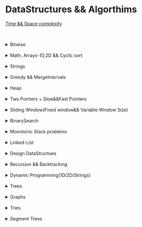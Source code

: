 DataStructures && Algorthims
============================

[Time && Space complexity](https://flexiple.com/algorithms/big-o-notation-cheat-sheet/)


<br>



<br>
<details>
<Summary>Bitwise</Summary>

<Summary>Bitwise properties</Summary>

S.No. | Question Name | Java Solution |
------|---------------|---------------|
1 | [Check if ith bit set or not](https://practice.geeksforgeeks.org/problems/check-whether-k-th-bit-is-set-or-not-1587115620/1) |[JAVA](./src/main/java/Bitwise/BitSetOrNot.java)|
1 | [Number of 1 bits](https://leetcode.com/problems/number-of-1-bits/) |[JAVA](./src/main/java/Bitwise/NumberOfSetBits.java)|
1 | [Counting Bits](https://leetcode.com/problems/counting-bits/) |[JAVA](./src/main/java/Bitwise/CountingBits.java)|
4 | [Reverse Bits](https://leetcode.com/problems/reverse-bits/) |[JAVA](./src/main/java/Bitwise/ReverseBits.java)|
5 | [say N is odd/even](https://practice.geeksforgeeks.org/problems/odd-or-even3618/1) |[JAVA](./src/main/java/Bitwise/EvenOrOdd.java)|
6 | [Swap all odd and even bits](https://practice.geeksforgeeks.org/problems/swap-all-odd-and-even-bits-1587115621/1) |[JAVA](./src/main/java/Bitwise/PowerSet.java)|
7 | [Longest Consecutive 1’s)](https://practice.geeksforgeeks.org/problems/longest-consecutive-1s-1587115620/1) |[JAVA](./src/main/java/Bitwise/PowerSet.java)|
8 | [Sparse Number](https://practice.geeksforgeeks.org/problems/number-is-sparse-or-not-1587115620/1) |[JAVA](./src/main/java/Bitwise/PowerSet.java)|
9 | [Extract/Set/Clear/Remove](https://www.geeksforgeeks.org/set-clear-and-toggle-a-given-bit-of-a-number-in-c/) |[JAVA](./src/main/java/Bitwise/)|
10 | [Check if a no is a power of 2](https://practice.geeksforgeeks.org/problems/power-of-2-1587115620/1) |[JAVA](./src/main/java/Bitwise/PowerOf2OrNot.java)|
11 | [Copy set bits in a range ](https://www.geeksforgeeks.org/copy-set-bits-in-a-range/) |[JAVA](https://www.geeksforgeeks.org/copy-set-bits-in-a-range)|
12 | [Complement of base 10 number ](https://leetcode.com/problems/complement-of-base-10-integer) |[JAVA](./src/main/java/Bitwise/DecimalToBinaryConversion.java)|
13 | [bit difference ](https://leetcode.com/problems/convert-a-number-to-hexadecimal/) |[JAVA](./src/main/java/Bitwise/DecimalToBinaryConversion.java)|

<Summary>Shifting</Summary>

S.No. | Question Name | Java Solution |
------|---------------|---------------|
1 | [Print Xor of 1 to N and Range](https://practice.geeksforgeeks.org/problems/xor-of-a-given-range/1) |[JAVA](./src/main/java/Bitwise/XOR_Range.java)|
2 | [Bitwise AND of Numbers Range](https://leetcode.com/problems/bitwise-and-of-numbers-range/) |[JAVA](./src/main/java/Bitwise/BitwiseANDRange.java)|
3 | [Divide two integers without using multiplication, division, and mod operator ](https://leetcode.com/problems/divide-two-integers/) |[JAVA](./src/main/java/Bitwise/DecimalToBinaryConversion.java)|
4 | [square of no without using *, / and pow() ](https://www.geeksforgeeks.org/calculate-square-of-a-number-without-using-and-pow/) |[JAVA](./src/main/java/Bitwise/DecimalToBinaryConversion.java)|

<Summary>XOR problems</Summary>

S.No. | Question Name | Java Solution |
------|---------------|---------------|
1 | [Maximum subset XOR](https://practice.geeksforgeeks.org/problems/maximum-subset-xor/1) |[JAVA](./src/main/java/Bitwise/PowerSet.java)|
2 | [Single Number](https://leetcode.com/problems/single-number/) |[JAVA](./src/main/java/Bitwise/SingleNumber_I.java)|
2 | [Single Number II](https://leetcode.com/problems/single-number-ii/) |[JAVA](./src/main/java/Bitwise/SingleNumber_I.java)|
2 | [Single Number III](https://leetcode.com/problems/single-number-iii) |[JAVA](./src/main/java/Bitwise/TwoUniqueNumbers.java)|
3 | [Swap 2 nos without using third variable](https://practice.geeksforgeeks.org/problems/swap-two-numbers3844/1) |[JAVA](./src/main/java/Bitwise/Swap2Numbers.java)|
4 | [Missing Numbers](https://leetcode.com/problems/missing-number/) |[JAVA](./src/main/java/Bitwise/MissingNumberXor.java)|
5 | [Subsets(power set)](https://practice.geeksforgeeks.org/problems/power-set4302/1) |[JAVA](./src/main/java/Bitwise/PowerSet.java)|

<Summary>Conversions</Summary>

S.No. | Question Name | Java Solution |
------|---------------|---------------|
1 | [Decimal to Binary ](https://practice.geeksforgeeks.org/problems/decimal-to-binary-1587115620/1) |[JAVA](./src/main/java/Bitwise/DecimalToBinaryConversion.java)|
2 | [Binary to Decimal](https://practice.geeksforgeeks.org/problems/binary-number-to-decimal-number3525/1) |[JAVA](./src/main/java/Bitwise/BinaryToDecimalConversion.java)|
3 | [Convert a number to hexadecimal ](https://leetcode.com/problems/convert-a-number-to-hexadecimal/) |[JAVA](./src/main/java/Bitwise/DecimalToBinaryConversion.java)|
4 | [Add Binary](https://leetcode.com/problems/add-binary/) |[JAVA](./src/main/java/Bitwise/AddBinary.java)|
5 | [Sum of Two Integers](https://leetcode.com/problems/sum-of-two-integers/) |[JAVA](./src/main/java/Bitwise/SumOfTwoIntegers.java)|


</details>





<br>
<details>
<Summary>Math, Arrays-1D,2D && Cyclic sort</Summary>

<br/>
<Summary>Math</Summary>

S.No. | Question Name | Java Solution |
------|---------------|---------------|
1 | [Plus One](https://leetcode.com/problems/plus-one/) |[JAVA](./src/main/java/Arrays/PlusOne.java)|
2 | [Factorial Trailing Zeros](https://leetcode.com/problems/factorial-trailing-zeroes/) |[JAVA](./src/main/java/Arrays/FactorialTrailingZeros.java)|
3 | [Max points on a line](https://leetcode.com/problems/max-points-on-a-line/) |[JAVA](./src/main/java/Arrays/MaxPointsInALine.java)|
4 | [Fraction to recurring decimal](https://leetcode.com/problems/fraction-to-recurring-decimal/) |[JAVA](./src/main/java/Arrays/FractionToRecurringDecimal.java)|
5 | [Logger Rate Limiter](https://prepfortech.in/interview-topics/hash-table/logger-rate-limiter-leet-code/) |[JAVA](./src/main/java/Arrays/)|
6 | [Ugly Number - prime factors](https://leetcode.com/problems/ugly-number/) |[JAVA](./src/main/java/Arrays/Primes.java)|
6 | [Count primes](https://leetcode.com/problems/count-primes/) |[JAVA](./src/main/java/Arrays/Primes.java)|
7 | [GCD/LCM](https://leetcode.com/problems/logger-rate-limiter/) |[JAVA](./src/main/java/Arrays/Primes.java)|
8 | [Pascals Triangle](https://leetcode.com/problems/pascals-triangle/) |[JAVA](./src/main/java/Arrays/PascalsTriangle.java)|
9 | [Integer to Roman](https://leetcode.com/problems/integer-to-roman/) |[JAVA](./src/main/java/Arrays/IntegerToRomanViceVersa.java)|
9 | [Roman To Integer](https://leetcode.com/problems/roman-to-integer/) |[JAVA](./src/main/java/Arrays/IntegerToRomanViceVersa.java)|
10 | [Excel sheet column title](https://leetcode.com/problems/roman-to-integer/) |[JAVA](./src/main/java/Arrays/ExcelSheet.java)|
10 | [Excel Sheet column number](https://leetcode.com/problems/roman-to-integer/) |[JAVA](./src/main/java/Arrays/ExcelSheet.java)|


<br/>
<Summary>Cyclic Sort - all are same logic</Summary>

S.No. | Question Name | Java Solution |
------|---------------|---------------|
1 |[Missing Number](https://leetcode.com/problems/missing-number/) |[JAVA](./src/main/java/CyclicSort/MissingNumber.java)|
1 |[Find all numbers disappeard in the array](https://leetcode.com/problems/find-all-numbers-disappeared-in-an-array/) |[JAVA](./src/main/java/CyclicSort/FindAllMissingNumbersInArray.java)|
1 |[FInd the duplicate number](https://leetcode.com/problems/find-the-duplicate-number/)|[JAVA](./src/main/java/CyclicSort/FindTheDuplicateNumber.java)|
1 |[Find all duplicates in an array](https://leetcode.com/problems/find-all-duplicates-in-an-array/) |[JAVA](./src/main/java/CyclicSort/FillAllDuplicatesInArray.java)|
1 |[Set mismatch](https://leetcode.com/problems/set-mismatch/) |[JAVA](./src/main/java/CyclicSort/SetMismatch.java)|
1 |[First missing positive number](https://leetcode.com/problems/first-missing-positive/)|[JAVA](./src/main/java/CyclicSort/FirstMissingPositive.java)|



<br/>
<Summary>1D-Array</Summary>

S.No. | Question Name | Java Solution |
------|---------------|---------------|
1 | [Palindrome Number](https://leetcode.com/problems/palindrome-number/) |[JAVA](./src/main/java/Arrays/PalindromeNumber.java)|
1 | [Longest Palindrome](https://leetcode.com/problems/longest-palindrome/) |[JAVA](./src/main/java/Arrays/LongestPalindromeLength.java)|
1 | [Longest Consecutive sequence](https://leetcode.com/problems/longest-consecutive-sequence/) |[JAVA](./src/main/java/Arrays/LongestConsecutiveSequence.java)|
2 | [Majority Element I & II](https://leetcode.com/problems/majority-element/) |[JAVA](./src/main/java/Arrays/MajorityElement.java)|
3 | [max-consecutive-ones](https://leetcode.com/problems/max-consecutive-ones/) |[JAVA](./src/main/java/TwoPointers/MaxConsecutiveOnes.java)|
4 | [Product of Array-exceptSelf(PrefixSum)](https://leetcode.com/problems/product-of-array-except-self/) |[JAVA](./src/main/java/Arrays/ProductOfArrayExceptSelf.java)|
5 | [RotateArray](https://leetcode.com/problems/rotate-array/) |[JAVA](./src/main/java/Arrays/RotateArray.java)|
5 | [check if array is rotated or not](https://leetcode.com/problems/check-if-array-is-sorted-and-rotated/) |[JAVA](./src/main/java/Arrays/RotateArray.java)|
6 | [Convert array into zigzag fashion](https://practice.geeksforgeeks.org/problems/convert-array-into-zig-zag-fashion1638/1) |[JAVA](./src/main/java/Arrays/Zigzag.java)|
6 | [Wiggle sort I & II](https://leetcode.com/problems/wiggle-sort-ii/) |[JAVA](./src/main/java/Arrays/Zigzag.java)|
6 | [Rearrange Array Alternatly](https://practice.geeksforgeeks.org/problems/-rearrange-array-alternately-1587115620/1) |[JAVA](./src/main/java/Arrays/Zigzag.java)|
6 | [Element with left side smaller and right side greater](https://practice.geeksforgeeks.org/problems/unsorted-array4925/1) |[JAVA](./src/main/java/Arrays/Zigzag.java)|

<br/>
<Summary>Matrix - 2D Problems</Summary>

S.No. | Question Name | Java Solution |
------|---------------|---------------|
1 | [Rotate Image](https://leetcode.com/problems/rotate-image/) |[JAVA](./src/main/java/Arrays/RotateImage.java)|
2 | [Set Matrix to Zero](https://leetcode.com/problems/set-matrix-zeroes/) |[JAVA](./src/main/java/Arrays/SetMatrixToZeros.java)|
3 | [Spiral Matrix I & II](https://leetcode.com/problems/spiral-matrix/) |[JAVA](./src/main/java/Arrays/SpiralMatrix.java)|
4 | [Game of Life](https://leetcode.com/problems/game-of-life/) |[JAVA](./src/main/java/Arrays/GameOfLife.java)|


</details>




<br>
<details>
<Summary>Strings</Summary>

<Summary>Common string problems</Summary>

S.No. | Question Name | Java Solution |
------|---------------|---------------|
1 | [Valid Anagram](https://leetcode.com/problems/valid-anagram/) |[JAVA](./src/main/java/Strings/ValidAnagram.java)|
2 | [Group Anagrams](https://leetcode.com/problems/group-anagrams/) |[JAVA](./src/main/java/Strings/)|
3 | [Valid Palindrome](https://leetcode.com/problems/valid-palindrome/) |[JAVA](./src/main/java/Strings/ValidPalindrome.java)|
4 | [Valid Palindrome II](https://leetcode.com/problems/valid-palindrome-ii/) |[JAVA](./src/main/java/Strings/ValidPalindromeII.java)|
5 | [Isomorphic Strings](https://leetcode.com/problems/isomorphic-strings/) |[JAVA](./src/main/java/Strings/Isomorphic.java)|
6 | [Ransom Note](https://leetcode.com/problems/ransom-note/) |[JAVA](./src/main/java/Strings/RansomNote.java)|
7 | [Count and Say](https://leetcode.com/problems/count-and-say/) |[JAVA](./src/main/java/Strings/CountAndSay.java)|
8 | [Encode & Decode Strings](https://leetcode.com/problems/encode-and-decode-strings/) |[JAVA](./src/main/java/Strings/EncodeAndDecodeStrings.java)|
9 | [String Compression](https://leetcode.com/problems/string-compression) |[JAVA](./src/main/java/Strings/TextJustification.java)|
10 | [Zig Zag conversion](https://leetcode.com/problems/zigzag-conversion/) |[JAVA](./src/main/java/Strings/ZigZagConversion.java)|
11| [Length of Last Word](https://leetcode.com/problems/length-of-last-word/) |[JAVA](./src/main/java/Strings/LengthOfLastWord.java)|
12 | [Reverse words in a string](https://leetcode.com/problems/reverse-words-in-a-string/) |[JAVA](./src/main/java/Strings/ReverseWordsInAString.java)|

<Summary>KMP Algorithm - Pattern matching && Text formatting</Summary>

S.No. | Question Name | Java Solution |
------|---------------|---------------|
1 | [Find the index of the first occurence in a string(atoI - kmp)](https://leetcode.com/problems/find-the-index-of-the-first-occurrence-in-a-string/) |[JAVA](./src/main/java/Strings/AtoIKMP.java)|
2 | [Longest common prefix](https://leetcode.com/problems/longest-common-prefix/) |[JAVA](./src/main/java/Strings/LongestCommonPrefix.java)|
3 | [Text Justification](https://leetcode.com/problems/text-justification/) |[JAVA](./src/main/java/Strings/TextJustification.java)|

<Summary>Other problems</Summary>

S.No. | Question Name | Java Solution |
------|---------------|---------------|
1 | [minimum-insertion-steps-to-make-a-string-palindrome](https://leetcode.com/problems/minimum-insertion-steps-to-make-a-string-palindrome) |[JAVA](./src/main/java/Strings/MinInsertions.java)|
2 | [longest-palindromic-substring](https://leetcode.com/problems/longest-palindromic-substring) |[JAVA](./src/main/java/Strings/LongestPalindromicSubstring.java)|
3 | [Compare version numbers](https://leetcode.com/problems/compare-version-numbers/) |[JAVA](./src/main/java/Strings/CompareVersionNumbers.java)|
4 | [Validate IP Address](https://leetcode.com/problems/validate-ip-address) |[JAVA](./src/main/java/Strings/ValidateIPAddress.java)|
5 | [Kids with greatest number of candies](https://leetcode.com/problems/kids-with-the-greatest-number-of-candies) |[JAVA](./src/main/java/Strings/TextJustification.java)|
6 | [Can place flowers](https://leetcode.com/problems/can-place-flowers) |[JAVA](./src/main/java/Strings/TextJustification.java)|
7 | [GCD of strings](https://leetcode.com/problems/greatest-common-divisor-of-strings) |[JAVA](./src/main/java/Strings/TextJustification.java)|

</details>



<br>
<details>
<Summary>Greedy && MergeIntervals </Summary>

S.No. | Question Name | Java Solution |
------|---------------|---------------|
1 |[Largest-Number](https://leetcode.com/problems/largest-number/) |[JAVA](./src/main/java/Greedy/LargestFromArray.java)|
2 |[Gas Station](https://leetcode.com/problems/gas-station/) |[JAVA](./src/main/java/Greedy/GasStationOrCircularTour.java)|
3 |[Candy](https://leetcode.com/problems/candy/) |[JAVA](./src/main/java/Greedy/CarPoolingAndCandy.java)|
4 |[Car Pooling](https://leetcode.com/problems/car-pooling/) |[JAVA](./src/main/java/Greedy/CarPoolingAndCandy.java)|
5 |[Boats to save people](https://leetcode.com/problems/boats-to-save-people/) |[JAVA](./src/main/java/Greedy/MinimumNoOfBoatsToSavePeople.java)|
6 |[Minimum platforms](https://practice.geeksforgeeks.org/problems/minimum-platforms-1587115620/1) |[JAVA](./src/main/java/Greedy/MinimumNoOfPlatformsRequired.java)|
7 |[Minimum no of refueling shops](https://leetcode.com/problems/minimum-number-of-refueling-stops/) |[JAVA](./src/main/java/Greedy/MinimumNoOfRefuelingStops.java)|
8 |[Jump Game](https://leetcode.com/problems/jump-game/) |[JAVA](./src/main/java/Greedy/JumpGame.java)|
9 |[Two-City-scheduling](https://leetcode.com/problems/two-city-scheduling/) |[JAVA](./src/main/java/Greedy/TwoCitySchedulingInterview.java)|
10 |[Find the celebrity](https://www.youtube.com/watch?v=LZJBZEnoYLQ) |[JAVA](./src/main/java/Greedy/FindTheCelebrity.java)|
11 |[distribute-candies](https://leetcode.com/problems/distribute-candies/) |[JAVA](./src/main/java/Greedy/DistributeCandies.java)|
12 |[increasing-triplet-subsequence](https://leetcode.com/problems/increasing-triplet-subsequence/) |[JAVA](./src/main/java/Greedy/IncreasingTripletSubsequence.java)|


<Summary>MergeIntervals</Summary>

S.No. | Question Name | Java Solution |
------|---------------|---------------|
1 |[mergeInterval](https://leetcode.com/problems/merge-intervals/) |[JAVA](./src/main/java/mergeIntervals/mergeIntervals.java)|
2 |[InsertInterval](https://leetcode.com/problems/insert-interval/) |[JAVA](./src/main/java/mergeIntervals/InsertIntervals.java)|
3 |[Non-overlapping intervals](https://leetcode.com/problems/non-overlapping-intervals/) |[JAVA](./src/main/java/mergeIntervals/Non_overlappingInterval.java)|
4 |[Interval List Intersections](https://leetcode.com/problems/interval-list-intersections/) |[JAVA](./src/main/java/mergeIntervals/IntervalListIntersections.java)|
5 |[Minimum no of arrows to burst ballons](https://leetcode.com/problems/minimum-number-of-arrows-to-burst-balloons/) |[JAVA](./src/main/java/mergeIntervals/MinimumArrowsToBurstBallons.java)|
5 |[Meeting rooms I&II](https://www.lintcode.com/problem/920/) |[JAVA](./src/main/java/mergeIntervals/MeetingRooms.java)|
6 |[Employee free time](https://leetcode.com/problems/employee-free-time/) |[JAVA](./src/main/java/mergeIntervals/EmployeeFreeTime.java)|
7 |[Summary Ranges](https://leetcode.com/problems/summary-ranges/) |[JAVA](./src/main/java/mergeIntervals/SummaryRanges.java)|
</details>




<br>
<details>
<Summary>Heap</Summary>


<Summary>Kth Smallest/Largest</Summary>

S.No. | Question Name | Java Solution |
------|---------------|---------------|
1 | [Kth Largest element in an array](https://leetcode.com/problems/kth-largest-element-in-an-array/) |[JAVA](./src/main/java/Heaps/)|
1 | [Kth Largest Element in a Stream](https://leetcode.com/problems/kth-largest-element-in-a-stream/) |[JAVA](./src/main/java/Heaps/)|
1 | [K Closest Points to Origin](https://leetcode.com/problems/k-closest-points-to-origin/) |[JAVA](./src/main/java/Heaps/)|



<Summary>Top K pattern</Summary>

S.No. | Question Name | Java Solution |
------|---------------|---------------|
2 | [Top k Frequent elements](https://leetcode.com/problems/top-k-frequent-elements/) |[JAVA](./src/main/java/Heaps/)|
2 | [Top k Frequent words](https://leetcode.com/problems/top-k-frequent-words/) |[JAVA](./src/main/java/Heaps/)|
2 | [Sort Characters By Frequency](https://leetcode.com/problems/sort-characters-by-frequency/) |[JAVA](./src/main/java/Heaps/)|


<Summary>Two Heaps && Merge Patterns</Summary>

S.No. | Question Name | Java Solution |
------|---------------|---------------|
3 | [Find median from data stream](https://leetcode.com/problems/find-median-from-data-stream/) |[JAVA](./src/main/java/Heaps/)|
3 | [Sliding Window Median](https://leetcode.com/problems/sliding-window-median/) |[JAVA](./src/main/java/Heaps/)|
4 | [Merge k sorted lists](https://leetcode.com/problems/merge-k-sorted-lists) |[JAVA](./src/main/java/Heaps/MergeKSortedLists.java)|
4 | [Find K pairs with smallest sums](https://leetcode.com/problems/find-k-pairs-with-smallest-sums/) |[JAVA](./src/main/java/Heaps/)|
4 | [Find the Kth Smallest Sum of a Matrix with sorted rows](https://leetcode.com/problems/find-the-kth-smallest-sum-of-a-matrix-with-sorted-rows/) |[JAVA](./src/main/java/Heaps/)|
5 | [Reoragnize String](https://leetcode.com/problems/reorganize-string/) |[JAVA](./src/main/java/Heaps/)|
5 | [Rearrange String k Distance Apart](https://leetcode.com/problems/reorganize-string/) |[JAVA](./src/main/java/Heaps/)|
6 | [Task Scheduler](https://leetcode.com/problems/task-scheduler/) |[JAVA](./src/main/java/Heaps/)|
7 | [IPO](https://leetcode.com/problems/ipo/) |[JAVA](./src/main/java/Heaps/)|
8 | [Minimum Cost to Hire K workers](https://leetcode.com/problems/minimum-cost-to-hire-k-workers/) |[JAVA](./src/main/java/Heaps/)|



</details>


<br>

<details>
<Summary>Two Pointers + Slow&&Fast Pointers</Summary>

S.No. | Question Name | Java Solution |
------|---------------|---------------|
1 | [Two Sum](https://leetcode.com/problems/two-sum/) |[JAVA](./src/main/java/TwoPointers/TwoSum_I.java)|
2 | [Two Sum II - Input Array sorted](https://leetcode.com/problems/two-sum-ii-input-array-is-sorted/) |[JAVA](./src/main/java/TwoPointers/TwoSum_II.java)|
3 | [3 Sum](https://leetcode.com/problems/3sum/) |[JAVA](./src/main/java/TwoPointers/ThreeSum.java)|
4 | [3 Sum closest](https://leetcode.com/problems/3sum-closest/) |[JAVA](./src/main/java/TwoPointers/ThreeSumClosest.java)|
5 | [4 Sum](https://leetcode.com/problems/4sum/) |[JAVA](./src/main/java/TwoPointers/FourSum.java)|
6 | [4 Sum II](https://leetcode.com/problems/4sum-ii/) |[JAVA](./src/main/java/TwoPointers/FourSum_II.java)|
7 | [k-diff-pairs-in-an-array](https://leetcode.com/problems/k-diff-pairs-in-an-array/) |[JAVA](./src/main/java/TwoPointers/FindKDiffPairs.java)|
8 | [Valid Triangle](https://leetcode.com/problems/valid-triangle-number/) |[JAVA](./src/main/java/TwoPointers/ValidTriangle.java)|
9 | [partition-labels](https://leetcode.com/problems/partition-labels/) |[JAVA](./src/main/java/TwoPointers/PartitionLabels.java)|
10 | [move-zeroes](https://leetcode.com/problems/move-zeroes/) |[JAVA](./src/main/java/TwoPointers/MoveZeros.java)|
11 | [sort-colors](https://leetcode.com/problems/sort-colors/) |[JAVA](./src/main/java/TwoPointers/SortColors.java)|
13 | [Remove Element](https://leetcode.com/problems/remove-element/) |[JAVA](./src/main/java/TwoPointers/RemoveElement.java)|
13 | [remove-duplicates-from-sorted-array/](https://leetcode.com/problems/remove-duplicates-from-sorted-array/) |[JAVA](./src/main/java/TwoPointers/RemoveDuplicatesFromSortedArrayIAndII.java)|
13 | [remove-duplicates-from-sorted-array II/](https://leetcode.com/problems/remove-duplicates-from-sorted-array-ii/) |[JAVA](./src/main/java/TwoPointers/RemoveDuplicatesFromSortedArrayIAndII.java)|
14 | [merge-sorted-array](https://leetcode.com/problems/merge-sorted-array/) |[JAVA](./src/main/java/TwoPointers/MergeSortedArray.java)|
15 | [trapping-rain-water](https://leetcode.com/problems/trapping-rain-water/)|[JAVA](./src/main/java/TwoPointers/TrappingRainWater.java)|
15 | [Trapping-rain-water-II](https://leetcode.com/problems/trapping-rain-water-ii/) |[JAVA](./src/main/java/TwoPointers/)|
16 | [container-with-most-water](https://leetcode.com/problems/container-with-most-water/) |[JAVA](./src/main/java/TwoPointers/ContainerWithMostWater.java)|
16 | [Next permutation](https://leetcode.com/problems/next-permutation/) |[JAVA](./src/main/java/TwoPointers/ContainerWithMostWater.java)|


<Summary>Slow and Fast Pointers</Summary>

S.No. | Question Name | Java Solution |
------|---------------|---------------|
1 | [Middle of the LinkedList](https://leetcode.com/problems/middle-of-the-linked-list/) |[JAVA](./src/main/java/FastAndSlowPointers/MiddleOfTheLinkedList.java)|
2 | [Linked List cycle](https://leetcode.com/problems/linked-list-cycle/) |[JAVA](./src/main/java/FastAndSlowPointers/LinkedListCycle.java)|
2 | [Linked List cycle II](https://leetcode.com/problems/linked-list-cycle-ii/) |[JAVA](./src/main/java/FastAndSlowPointers/LinkedListCycle_II.java)|
3 | [Circular Array Loop](https://leetcode.com/problems/circular-array-loop/) |[JAVA](./src/main/java/FastAndSlowPointers/CircularArrayLoop.java)|
4 | [Palindrome LinkedList](https://leetcode.com/problems/palindrome-linked-list/) |[JAVA](./src/main/java/FastAndSlowPointers/PalindromeLinkedList.java)|
5 | [Happy Number](https://leetcode.com/problems/happy-number/) |[JAVA](./src/main/java/FastAndSlowPointers/HappyNumber.java)|
6 | [Find the duplicate Number](https://leetcode.com/problems/find-the-duplicate-number/description/) |[JAVA](./src/main/java/FastAndSlowPointers/FindTheDuplicateNumber.java)|
7 | [Swapping nodes Linked List](https://leetcode.com/problems/swapping-nodes-in-a-linked-list/) |[JAVA](./src/main/java/LinkedList/SwapNodesInLinkedList.java)|
7 | [Remove/Delete Nth node from end of list](https://leetcode.com/problems/remove-nth-node-from-end-of-list/) |[JAVA](./src/main/java/LinkedList/RemoveNthNodeFromEndOfList.java)|
7 | [Delete Node in a Linked Lists](https://leetcode.com/problems/delete-node-in-a-linked-list/) |[JAVA](./src/main/java/LinkedList/DeleteNodeInALinkedList.java)|
7 | [Delete Middle Node of Linked List](https://leetcode.com/problems/delete-the-middle-node-of-a-linked-list/) |[JAVA](./src/main/java/LinkedList/DeleteMiddleOfLinkedList.java)|

</details>






<br>

<details>
<Summary>Sliding Window(Fixed window&& Variable Window Size)</Summary>

S.No. | Question Name | Java Solution |
------|---------------|---------------|
1 |[**Sliding Window Maximum**](https://leetcode.com/problems/sliding-window-maximum/) |[JAVA](./src/main/java/SlidingWindow_Fixed/SlidingWindowMaximum.java)|
2 |[**Minimum Window Substring**](https://leetcode.com/problems/minimum-window-substring/) |[JAVA](./src/main/java/SlidingWindow_Fixed/MinimumWindowSubstring.java)|
3 |[Longest Substring with almost K **distinct** characters](https://www.lintcode.com/problem/386/) |[JAVA]()|
3 |[**Fruits into baskets**](https://leetcode.com/problems/fruit-into-baskets/) |[JAVA](./src/main/java/SlidingWindow_Fixed/FruitsIntoBasket.java)| |
3 |[Subarrays with K **different** Integers](https://leetcode.com/problems/subarrays-with-k-different-integers/)|[JAVA]()|
4 |[Longest Substring with atleast k **repeating** characters](https://leetcode.com/problems/longest-substring-with-at-least-k-repeating-characters/)|[JAVA]()|
5 |[Longest **Repeating** Character Replacement](https://leetcode.com/problems/longest-repeating-character-replacement/)|[JAVA]()|
6 |[substrings of size 3 with distinct characters](https://leetcode.com/problems/substrings-of-size-three-with-distinct-characters/)|[JAVA](./src/main/java/SlidingWindow_Fixed/SubstringsOfSize3WithDistinctCharacters.java)|
6 |[Contains duplicates II && III](https://leetcode.com/problems/contains-duplicate-ii/)|[JAVA](./src/main/java/SlidingWindow_Fixed/ContainsDuplicate_II.java)|
6 |[Maximum-average-subarray-I](https://leetcode.com/problems/maximum-average-subarray-i/)|[JAVA](./src/main/java/SlidingWindow_Fixed/Maximum_average_subarray_I.java)|
6 |[DietPlanPerformance ](http://lixinchengdu.github.io/algorithmbook/leetcode/diet-plan-performance.html)|[JAVA](./src/main/java/SlidingWindow_Fixed/DietPlanPerformance.java)|
7 |[Find the K-Beauty of a Number](https://leetcode.com/problems/find-the-k-beauty-of-a-number/)|[JAVA](./src/main/java/SlidingWindow_Fixed/FindTheKBeautyOFANumber.java)|
7 |[Repeated DNA Sequences](https://leetcode.com/problems/repeated-dna-sequences/)|[JAVA](./src/main/java/SlidingWindow_Fixed/RepeatedDNASequences.java)|
8 |[Find all anagrams in a string](https://leetcode.com/problems/find-all-anagrams-in-a-string/)|[JAVA](./src/main/java/SlidingWindow_Fixed/FindAllAnagaramsInAString.java)|
8 |[Count Occurences of Anagram](https://www.geeksforgeeks.org/count-occurrences-of-anagrams/)|[JAVA]()|
9 |[Permutations In a String](https://leetcode.com/problems/permutation-in-string/)|[JAVA](./src/main/java/SlidingWindow_Fixed/PermutationInAString.java)|



<Summary>Sliding Window(Variable Window Size)</Summary>

S.No. | Question Name | Java Solution |
------|---------------|---------------|
1|[longest-substring-without-**repeating**-characters](https://leetcode.com/problems/longest-substring-without-repeating-characters/)|[JAVA](./src/main/java/SlidingWindow_Variable/LongestSubstringWithoutRepeatingCharacters.java)|
1 |[Subarrays-Product-LessThan-K](https://leetcode.com/problems/subarray-product-less-than-k/)|[JAVA](./src/main/java/SlidingWindow_Variable/Subarray_Product_LessThan_K.java)|
1 |[Subarrays-Sum-Equals-K](https://leetcode.com/problems/subarray-product-less-than-k/)|[JAVA](./src/main/java/SlidingWindow_Variable/Subarray_Sum_Equals_K.java)|
1 |[Maximum Size subarray sum equals K +ve/-ve](https://www.lintcode.com/problem/911)|[JAVA](./src/main/java/SlidingWindow_Variable/MaximumSizeSubArraySumEqualsToK.java)|
1 |[Minimum Size subarray sum Equals K Only +ve](https://leetcode.com/problems/minimum-size-subarray-sum)|[JAVA](./src/main/java/SlidingWindow_Variable/MinimumSize_SubarraySum_GreaterThanEquals_K.java)|
2 |[**MaximumConsecutiveOnes-III**](https://leetcode.com/problems/max-consecutive-ones-iii)|[JAVA](./src/main/java/SlidingWindow_Variable/MaxConsecutiveOnes_III.java)|
3 |[Grumpy Bookstore Owner](https://leetcode.com/problems/grumpy-bookstore-owner)|[JAVA](./src/main/java/SlidingWindow_Variable/GrumpyBookStoreOwner.java)|
4 |[**Sliding-Window-Median**](https://leetcode.com/problems/sliding-window-median/)|[JAVA](./src/main/java/SlidingWindow_Variable/Sliding_Window_Median.java)|
5 |[substring-with-concatenation-of-all-words](https://leetcode.com/problems/substring-with-concatenation-of-all-words)|[JAVA](./src/main/java/SlidingWindow_Variable/SubstringWithConcatenationOfAllWords.java)|
6 |[longest-nice-substring](https://leetcode.com/problems/longest-nice-substring/)|[JAVA](./src/main/java/SlidingWindow_Variable/LongestNiceSubstring.java)|
7 |[**maximum-points-you-can-obtain-from-cards**](https://leetcode.com/problems/maximum-points-you-can-obtain-from-cards)|[JAVA](./src/main/java/SlidingWindow_Variable/GrumpyBookStoreOwner.java)|
8 |[**Minimum Window Subsequence**](https://www.lintcode.com/problem/857/)|[JAVA](./src/main/java/SlidingWindow_Variable/GrumpyBookStoreOwner.java)|
9 |[frequency-of-the-most-frequent-element](https://leetcode.com/problems/frequency-of-the-most-frequent-element/)|[JAVA](./src/main/java/SlidingWindow_Variable/GrumpyBookStoreOwner.java)|
10 |[count-unique-characters-of-all-substrings-of-a-given-string](https://leetcode.com/problems/count-unique-characters-of-all-substrings-of-a-given-string/)|[JAVA](./src/main/java/SlidingWindow_Variable/GrumpyBookStoreOwner.java)|
12 |[Longest Subsequence Repeated k Times](https://leetcode.com/problems/longest-subsequence-repeated-k-times/)|[JAVA](./src/main/java/SlidingWindow_Variable/GrumpyBookStoreOwner.java)|
13 |[longest-continuous-subarray-with-absolute-diff-less-than-or-equal-to-limit](https://leetcode.com/problems/longest-continuous-subarray-with-absolute-diff-less-than-or-equal-to-limit)|[JAVA](./src/main/java/SlidingWindow_Variable/LongestContinuousSubarrayWithAbsoluteDiffLessThan.java)|
</details>

</details>
<br>


<details>
<Summary>BinarySearch</Summary>

S.No. | Question Name | Java Solution |
------|---------------|---------------|
1 |[Binary Search](https://leetcode.com/problems/binary-search/) |[JAVA](./src/main/java/BinarySearch/BinarySearch.java)|
1 |[Lower and Upper Bound](https://www.codingninjas.com/studio/problems/lower-bound_8165382) |[JAVA](./src/main/java/BinarySearch/LowerAndUpperBound.java)|
1 |[Search for insert position](https://leetcode.com/problems/search-insert-position/) |[JAVA](./src/main/java/BinarySearch/)|
1 |[Floor and Ceil in a sorted Array](https://takeuforward.org/arrays/floor-and-ceil-in-sorted-array/) |[JAVA](./src/main/java/BinarySearch/FloorAndCeil.java)|
2 |[Find the first and Last occurences of a given number in sorted ](https://leetcode.com/problems/find-first-and-last-position-of-element-in-sorted-array/) |[JAVA](./src/main/java/BinarySearch/FindTheFirstAndLastCountOccurences.java)|
2 |[Count occurences of a given number in a sorted array](https://leetcode.com/problems/binary-search/) |[JAVA](./src/main/java/BinarySearch/FindTheFirstAndLastCountOccurences.java)|
3 |[Search in a rotated sorted array I](https://leetcode.com/problems/search-in-rotated-sorted-array) |[JAVA](./src/main/java/BinarySearch/SearchInASortedRotatedMatrix.java)|
3 |[Search in a rotated sorted array II - duplicates](https://leetcode.com/problems/search-in-rotated-sorted-array-ii) |[JAVA](./src/main/java/BinarySearch/SearchInASortedRotatedMatrix.java)|
4 |[minimum in a rotated sorted array](https://leetcode.com/problems/find-minimum-in-rotated-sorted-array/) |[JAVA](./src/main/java/BinarySearch/FindMinimum.java)|
5 |[Single element in a sorted array](https://leetcode.com/problems/single-element-in-a-sorted-array/) |[JAVA](./src/main/java/BinarySearch/SingleElementInSortedArray.java)|
6 |[Median of two sorted arrays](https://leetcode.com/problems/median-of-two-sorted-arrays) |[JAVA](./src/main/java/BinarySearch/MedianOfTwoSortedArrays.java)|
7 |[Peak Index in a mountain array](https://leetcode.com/problems/peak-index-in-a-mountain-array/) |[JAVA](./src/main/java/BinarySearch/PeakIndexInMountainArray.java)|
8 |[Find the peak element](https://leetcode.com/problems/find-peak-element) |[JAVA](./src/main/java/BinarySearch/FindAPeakElementIN_1DMatrix.java)|
9 |[Find the peak element 2D Matrix](https://leetcode.com/problems/find-a-peak-element-ii/) |[JAVA](./src/main/java/BinarySearch/FindThePeakElementInA2DMatrix.java)|
10 |[Search in a 2D matrix I](https://leetcode.com/problems/search-a-2d-matrix/) |[JAVA](./src/main/java/BinarySearch/SearchInA2DMatrix_I.java)|
10 |[Search in a 2D Matrix II](https://leetcode.com/problems/search-a-2d-matrix/) |[JAVA](./src/main/java/BinarySearch/SearchInA2DMatrix_II.java)|
11 |[Matrix median](https://practice.geeksforgeeks.org/problems/median-in-a-row-wise-sorted-matrix1527/1) |[JAVA](./src/main/java/BinarySearch/MatrixMedian.java)|
12 |[Kth smallest element in a sorted matrix](https://leetcode.com/problems/kth-smallest-element-in-a-sorted-matrix/) |[JAVA](./src/main/java/BinarySearch/MatrixMedian.java)|
13 |[Kth missing positive number](https://takeuforward.org/arrays/kth-missing-positive-number/) |[JAVA](./src/main/java/BinarySearch/)|
14 |[Find the smallest divisor given a threshold](find-the-smallest-divisor-given-a-threshold) |[JAVA](./src/main/java/BinarySearch/SmallestDivisor.java)|
15 |[Kth element of 2 sorted arrays](https://www.codingninjas.com/studio/problems/k-th-element-of-2-sorted-array_1164159?utm_source=striver&utm_medium=website&utm_campaign=a_zcoursetuf) |[JAVA](./src/main/java/BinarySearch/KthElementOf2Sorted.java)|
16 |[Find the sqrt of a integer](https://leetcode.com/problems/sqrtx/) |[JAVA](./src/main/java/BinarySearch/SqrtOfNumber.java)|
17 |[Find the Nith root of a integer](https://www.codingninjas.com/studio/problems/nth-root-of-m_1062679?utm_source=striver&utm_medium=website&utm_campaign=a_zcoursetuf) |[JAVA](./src/main/java/BinarySearch/NthRootOfInteger.java)|
18 |[Koko eating bananas](https://leetcode.com/problems/koko-eating-bananas/) |[JAVA](./src/main/java/BinarySearch/KokoEatingBananas.java.java)|
19 |[Minimum days to make m bouquets](https://leetcode.com/problems/minimum-number-of-days-to-make-m-bouquets/) |[JAVA](./src/main/java/BinarySearch/MinimumBouquets.java)|
20 |[Least Capacity to ship packages in m days](https://leetcode.com/problems/capacity-to-ship-packages-within-d-days/) |[JAVA](./src/main/java/BinarySearch/CapacityToShip.java)|
21 |[Allocate cows to stalls with max possible distance](https://www.codingninjas.com/studio/problems/aggressive-cows_1082559) |[JAVA](./src/main/java/BinarySearch/AggresiveCows.java)|
21 |[Minimum no of pages allocation](https://www.codingninjas.com/studio/problems/allocate-books_1090540?utm_source=youtube&utm_medium=affiliate&utm_campaign=codestudio_Striver_BinarySeries) |[JAVA](./src/main/java/BinarySearch/AllocateBooksToStudents.java)|
21 |[Painters partition](https://www.codingninjas.com/studio/problems/painter-s-partition-problem_1089557?utm_source=striver&utm_medium=website&utm_campaign=a_zcoursetuf) |[JAVA](./src/main/java/BinarySearch/PaintersPartition.java)|
21 |[split-array-largest-sum](https://leetcode.com/problems/split-array-largest-sum/) |[JAVA](./src/main/java/BinarySearch/SplitArrayLargestSum.java)|
21 |[Minimize the max distance to gas station](https://leetcode.com/problems/minimize-max-distance-to-gas-station/) |[JAVA](https://leetcode.ca/2018-01-12-774-Minimize-Max-Distance-to-Gas-Station/)|
21 |[H-Index I && II](https://leetcode.com/problems/h-index-ii/) |[JAVA](./src/main/java/BinarySearch/HIndex_II.java)|
21 |[Heaters](https://leetcode.com/problems/heaters/) |[JAVA](./src/main/java/BinarySearch/Heaters.java)|
</details>


<br>
<details>
<Summary>Monotonic Stack problems</Summary>

S.No. | Question Name | Java Solution |
------|---------------|---------------|
1 | [NextGreaterElement(Right)](https://www.codingninjas.com/studio/problems/next-greater-element_670312) |[JAVA](./src/main/java/Stack/NextGreaterElementToRight.java)|
1 | [NextGreaterElement(Right) - Leetcode](https://leetcode.com/problems/next-greater-element-i/) |[JAVA](./src/main/java/Stack/NextGreaterElementToRight.java)|
1 | [Daily Temperatures(next greater element - Right)](https://leetcode.com/problems/daily-temperatures/) |[JAVA](./src/main/java/Stack/NextGreaterElementToRight.java)|
1 | [Online Stock span](https://leetcode.com/problems/online-stock-span/) |[JAVA](./src/main/java/Stack/)|
1 | [PreviousGreaterElement(NGE-Left) ](https://www.callicoder.com/nearest-greater-to-left/) |[JAVA](./src/main/java/Stack/NextGreaterElementToLeft.java)|
1 | [Remove K digits]() |[JAVA](./src/main/java/Stack/)|[JAVA](./src/main/java/Stack/NextGreaterElementToLeft.java)|
1 | [132 Pattern](https://leetcode.com/problems/132-pattern/) |[JAVA](./src/main/java/Stack/)|
1 | [NextSmallerElement(Right)](https://www.codingninjas.com/studio/problems/next-smaller-element_1112581?leftPanelTab=1) |[JAVA](./src/main/java/Stack/NextSmallerElementToRight.java)|
1 | [PreviousSmallerElement(NSE-Left)](https://www.geeksforgeeks.org/find-the-nearest-smaller-numbers-on-left-side-in-an-array/) |[JAVA](./src/main/java/Stack/NextSmallerElementToLeft.java)|
1 | [Stack span ](https://practice.geeksforgeeks.org/problems/stock-span-problem-1587115621/1) |[JAVA](./src/main/java/Stack/)|
1 | [Largest Rectangle in a histogram(NSE&PSE)](https://leetcode.com/problems/largest-rectangle-in-histogram/) |[JAVA](./src/main/java/Stack/)|
1 | [Trapping Rain water](https://leetcode.com/problems/trapping-rain-water/) |[JAVA](./src/main/java/Stack/)|


<Summary>Stack</Summary>

S.No. | Question Name | Java Solution |
------|---------------|---------------|
2 | [Valid Parentheses](https://leetcode.com/problems/valid-parentheses/) |[JAVA](./src/main/java/Stack/ValidParenthesis.java)|
2 | [Redudant braces](https://www.interviewbit.com/problems/redundant-braces/) |[JAVA](./src/main/java/Stack/ValidParenthesis.java)|
3 | [Simplify Path](https://leetcode.com/problems/simplify-path/) |[JAVA](./src/main/java/Stack/SimplifyPath.java)|
4 | [Basic calculator I,II,III](https://leetcode.com/problems/basic-calculator/) |[JAVA](./src/main/java/Stack/BasicCalculator.java)|
5 | [Evaluate Reverse Polish Notation](https://leetcode.com/problems/evaluate-reverse-polish-notation/) |[JAVA](./src/main/java/Stack/EvaluateReversePolish.java)|
6 | [Sort stack](https://practice.geeksforgeeks.org/problems/sort-a-stack/1) |[JAVA](./src/main/java/Stack/SortStack.java)|
7 | [First Non Repeating character in a stream]() |[JAVA](./src/main/java/Stack/SortStack.java)|
7 | [remove-all-adjacent-duplicates-in-string I,II](https://leetcode.com/problems/remove-all-adjacent-duplicates-in-string-ii/) |[JAVA](./src/main/java/Stack/SortStack.java)|
8 | [Asteroid collison](https://leetcode.com/problems/asteroid-collision/) |[JAVA](./src/main/java/Stack/AsteriodCollosion.java)|

</details>



</details>
<br>
<details>
<Summary>Linked-List</Summary>

S.No. | Question Name | Java Solution |
------|---------------|---------------|
1 | [Reverse LinkedLists](https://leetcode.com/problems/reverse-linked-list/) |[JAVA](./src/main/java/LinkedList/ReverseLinkedList.java)|
1 | [Reverse LinkedLists II](https://leetcode.com/problems/reverse-linked-list-ii/)|[JAVA](./src/main/java/LinkedList/ReverseLinkedListII.java)|
1 | [Reverse nodes in k pair](https://leetcode.com/problems/reverse-nodes-in-k-group/) |[JAVA](./src/main/java/LinkedList/ReverseLinkedListsInKGroup.java)|
1 | [Reverse nodes in even length groups](https://leetcode.com/problems/reverse-nodes-in-even-length-groups/) |[JAVA](./src/main/java/LinkedList/ReverseLinkedListEvenGroup.java)|
2 | [Swapping nodes in pair](https://leetcode.com/problems/swap-nodes-in-pairs/) |[JAVA](./src/main/java/LinkedList/SwapNodesInPair.java)|
2 | [Odd-even linked list](https://leetcode.com/problems/odd-even-linked-list/) |[JAVA](./src/main/java/LinkedList/OddEvenLinkedList.java)|
3 | [Reorder List](https://leetcode.com/problems/reorder-list/) |[JAVA](./src/main/java/LinkedList/ReorderList.java)
4 | [Rotate List](https://leetcode.com/problems/rotate-list/) |[JAVA](./src/main/java/LinkedList/RotateList.java)|
5 | [copyList with random pointer](https://leetcode.com/problems/copy-list-with-random-pointer/) |[JAVA](./src/main/java/LinkedList/CopyListWithRandomPointer.java)|
6 | [Remove duplicates I && II](https://leetcode.com/problems/remove-duplicates-from-sorted-list/) |[JAVA](./src/main/java/LinkedList/RemoveDuplicate.java)|
8 | [Add two numbers](https://leetcode.com/problems/add-two-numbers/) |[JAVA](./src/main/java/LinkedList/AddTwoNumbers.java)|
9 | [Maximum Twin sum of a linked list](https://leetcode.com/problems/maximum-twin-sum-of-a-linked-list/) |[JAVA](./src/main/java/LinkedList/MaximumTwinSumOfLinkedList.java)|
10 | [Merge in between linked lists](https://leetcode.com/problems/merge-in-between-linked-lists/) |[JAVA](./src/main/java/LinkedList/MergeInBetween.java)|
11 | [Merge two sorted lists](https://leetcode.com/problems/merge-two-sorted-lists/) |[JAVA](./src/main/java/LinkedList/MergeTwoSortedLists.java)|
12 | [Intersection of two linked lists](https://leetcode.com/problems/intersection-of-two-linked-lists/) |[JAVA](./src/main/java/LinkedList/IntersectionOfTwoLists.java)|
13 | [flatten-binary-tree-to-linked-list (Morris tree traversal)](https://leetcode.com/problems/flatten-binary-tree-to-linked-list/) |[JAVA](./src/main/java/LinkedList/FlattenBinaryTree.java)|
14 | [Linked List in a binary tree](https://leetcode.com/problems/linked-list-in-binary-tree/) |[JAVA](./src/main/java/LinkedList/LinkedListInABinaryTree.java)|
15 | [Convert sorted linked list to binary search tree](https://leetcode.com/problems/convert-sorted-list-to-binary-search-tree/) |[JAVA](./src/main/java/LinkedList/SortedListToBST.java)|
16 | [convert binary no to linked list no](https://leetcode.com/problems/convert-binary-number-in-a-linked-list-to-integer/) |[JAVA](./src/main/java/LinkedList/BinaryNumberToLinkedListInteger.java)|
17 | [Sort List](https://leetcode.com/problems/sort-list/) |[JAVA](./src/main/java/LinkedList/SortList.java)|
18 | [Partition List](https://leetcode.com/problems/partition-list/) |[JAVA](./src/main/java/LinkedList/PartitionList.java)|
</details>






<br>
<details>
<Summary>Design DataStructues </Summary>
 
 S.No. | Question Name | Java Solution |
 ------|---------------|---------------|
 1 |[LRU Cache](https://leetcode.com/problems/lru-cache/) |[JAVA]()|
 2 |[LFU Cache](https://leetcode.com/problems/lfu-cache/) |[JAVA]()|
 3 |[Design Browser Histroy](https://leetcode.com/problems/design-browser-history/) |[JAVA]()|
 4 |[insert - Delete-getRandom - O(1)](https://leetcode.com/problems/insert-delete-getrandom-o1/) |[JAVA]()|
 5 |[All O(1) data Structures](https://leetcode.com/problems/all-oone-data-structure/) |[JAVA]()| 
 6 |[Design Twitter](https://leetcode.com/problems/design-twitter/) |[JAVA]()|
 7 |[Tweets Count per Second](https://leetcode.com/problems/tweet-counts-per-frequency/) |[JAVA]()|
 8 |[Design hashMap](https://leetcode.com/problems/design-hashmap/) |[JAVA]()|
 9 |[Design Parking System](https://leetcode.com/problems/design-parking-system/) |[JAVA]()|
 10 |[Maximum frequency stack](https://leetcode.com/problems/maximum-frequency-stack/) |[JAVA](./src/main/java/Stack/)|
 11 |[Min Stack](https://leetcode.com/problems/min-stack/) |[JAVA](./src/main/java/Stack/)|
 12 |[Implement stack using queues](https://leetcode.com/problems/implement-stack-using-queues/) |[JAVA](./src/main/java/Stack/)|
 13 |[Implement queue using stack](https://leetcode.com/problems/implement-queue-using-stacks/) |[JAVA](./src/main/java/Stack/)|

</details>



<br>

<details>
<Summary>Recursion && Backtracking </Summary>

S.No. | Question Name | Java Solution |
------|---------------|---------------|
1 |[Factorial](https://practice.geeksforgeeks.org/problems/factorial5739/1) |[JAVA](./src/main/java/recursion/FactorialAndFibonacci.java)
1 |[Fibonacci](https://practice.geeksforgeeks.org/problems/nth-fibonacci-number1335/1) |[JAVA](./src/main/java/recursion/FactorialAndFibonacci.java)
2 |[Integer to English words](https://leetcode.com/problems/integer-to-english-words/) |[JAVA](./src/main/java/recursion/IntegerToEnglishWords.java)|
3 |[Power of any number -3,4](https://leetcode.com/problems/power-of-three/) |[JAVA](./src/main/java/recursion/PowerOfANumber.java)|
3 |[X raised to power n](https://leetcode.com/problems/powx-n/) |[JAVA](./src/main/java/recursion/PowerOfXRaisedToN.java)|
3 |[Count good Numbers](https://leetcode.com/problems/count-good-numbers/) |[JAVA](./src/main/java/recursion/CountGoodNumbers.java)|
4 |[Josephus problem](https://leetcode.com/problems/find-the-winner-of-the-circular-game/) |[JAVA](./src/main/java/recursion/JosephusProblem.java)|
5 |[Special keyboard](https://practice.geeksforgeeks.org/problems/special-keyboard3018/1) |[JAVA](./src/main/java/recursion/SpecialKeyboard.java)|
6 |[Towers of hanoi](https://practice.geeksforgeeks.org/problems/tower-of-hanoi-1587115621/1) |[JAVA](./src/main/java/recursion/TowersOfHanoi.java)


<Summary>Backtracking</Summary>

S.No. | Question Name | Java Solution |
------|---------------|---------------|
1 |[Subsets I && II](https://leetcode.com/problems/subsets/) |[JAVA](./src/main/java/backtracking/Subsets_I.java)|
1 |[Permutations I && II](https://leetcode.com/problems/permutations/) |[JAVA](./src/main/java/backtracking/Permutation.java)|
1 |[Combinations](https://leetcode.com/problems/combinations/) |[JAVA](./src/main/java/backtracking/Combination.java)|
1 |[Combination Sum I,II and III](https://leetcode.com/problems/combination-sum/) |[JAVA](./src/main/java/backtracking/CombinationSum.java)|
1 |[letter-combinations](https://leetcode.com/problems/letter-combinations-of-a-phone-number/)|[JAVA](./src/main/java/backtracking/LetterCombinationsOfAPhoneNumber.java)|
1 |[Generate parenthesis](https://leetcode.com/problems/generate-parentheses/) |[JAVA](./src/main/java/backtracking/GenerateParenthesis.java)|
2 |[Decode ways](https://leetcode.com/problems/decode-ways/) |[JAVA](./src/main/java/backtracking/DecodeWays.java)|
2 |[Restore Ip address](https://leetcode.com/problems/restore-ip-addresses/) |[JAVA](./src/main/java/backtracking/RestoreIpAddress.java)|
2 |[Rat In a maze](https://www.geeksforgeeks.org/rat-in-a-maze/) |[JAVA](./src/main/java/backtracking/RatInaMaze.java)|
3 |[Valid-sudoku](https://leetcode.com/problems/valid-sudoku/) |[JAVA](./src/main/java/backtracking/ValidSuduko.java)|
3 |[Sudoku solver](https://leetcode.com/problems/sudoku-solver/) |[JAVA](./src/main/java/backtracking/SudukoSolver.java)|
4 |[N-Queens Problem I && II](https://leetcode.com/problems/n-queens/) |[JAVA](./src/main/java/backtracking/NQueens.java)|


</details>




<br>
<details>
<Summary>Dynamic Programming(1D/2D/Strings)</Summary>


<Summary>Dp on stocks</Summary>

S.No. | Question Name | Java Solution |
------|---------------|---------------|
1|[Best Time to Buy and Sell Stock I ](https://leetcode.com/problems/best-time-to-buy-and-sell-stock) |[JAVA](./src/main/java/DynamicProgramming/)|
1|[Best Time to Buy and Sell Stock II ](https://leetcode.com/problems/best-time-to-buy-and-sell-stock-ii/) |[JAVA](./src/main/java/DynamicProgramming/)|
1|[Best Time to Buy and Sell Stock III ](https://leetcode.com/problems/best-time-to-buy-and-sell-stock-iii/) |[JAVA](./src/main/java/DynamicProgramming/)|
1|[Best Time to Buy and Sell Stock IV ](https://leetcode.com/problems/best-time-to-buy-and-sell-stock-iv/) |[JAVA](./src/main/java/DynamicProgramming/)|
1|[best-time-to-buy-and-sell-stock-with-cooldown](https://leetcode.com/problems/best-time-to-buy-and-sell-stock-with-cooldown/)|[JAVA](./src/main/java/DynamicProgramming/)|


<Summary>Dp on LIS</Summary>

S.No. | Question Name | Java Solution |
------|---------------|---------------|
2|[Longest Increasing subsequence](https://leetcode.com/problems/longest-increasing-subsequence/) |[JAVA](./src/main/java/DynamicProgramming/)|



<Summary>1D DP </Summary>

S.No. | Question Name | Java Solution |
------|---------------|---------------|
3 |[Fibonaaci](https://leetcode.com/problems/fibonacci-number/) |[JAVA](./src/main/java/DynamicProgramming/)|
3 |[Climbing Stairs I ](https://leetcode.com/problems/climbing-stairs/) |[JAVA](./src/main/java/DynamicProgramming/)|
3 |[Climbing Stairs II](https://leetcode.com/problems/min-cost-climbing-stairs/) |[JAVA](./src/main/java/DynamicProgramming/)|
3 |[House Robber I](https://leetcode.com/problems/house-robber/) |[JAVA](./src/main/java/DynamicProgramming/)|
3 |[House Robber II](https://leetcode.com/problems/house-robber-ii/) |[JAVA](./src/main/java/DynamicProgramming/)|
3 |[Frog Jump I](https://leetcode.com/problems/frog-jump/) |[JAVA](./src/main/java/DynamicProgramming/)|
3 |[Frog Jump II](https://leetcode.com/problems/frog-jump-ii/) |[JAVA](./src/main/java/DynamicProgramming/)|
4 |[Unique Paths I,II,III](https://leetcode.com/problems/target-sum) |[JAVA](./src/main/java/DynamicProgramming/)|


<Summary>Dp on subsequences</Summary>

S.No. | Question Name | Java Solution |
------|---------------|---------------|
4 |[Coin change I](https://leetcode.com/problems/coin-change/) |[JAVA](./src/main/java/DynamicProgramming/)|
4 |[Coin change II](https://leetcode.com/problems/coin-change-ii/) |[JAVA](./src/main/java/DynamicProgramming/)|
4 |[TargetSum](https://leetcode.com/problems/target-sum) |[JAVA](./src/main/java/DynamicProgramming/)|
4 |[Rod cutting to maximize profit](https://takeuforward.org/data-structure/rod-cutting-problem-dp-24/) |[JAVA](./src/main/java/DynamicProgramming/)|
4 |[Subset Sum](https://takeuforward.org/data-structure/subset-sum-equal-to-target-dp-14/) |[JAVA](./src/main/java/DynamicProgramming/)|
4 |[partition-equal-subset-sum](https://leetcode.com/problems/partition-equal-subset-sum/) |[JAVA](./src/main/java/DynamicProgramming/)|
4 |[Partition to K Equal Sum Subsets](https://leetcode.com/problems/partition-to-k-equal-sum-subsets) |[JAVA](./src/main/java/DynamicProgramming/)|



<Summary>Dp on Strings</Summary>

S.No. | Question Name | Java Solution |
------|---------------|---------------|
5 |[Edit distance](https://leetcode.com/problems/edit-distance/) |[JAVA](./src/main/java/DynamicProgramming/)|
5 |[InterLeaving String](https://leetcode.com/problems/interleaving-string/) |[JAVA](./src/main/java/DynamicProgramming/)|
5 |[Regular expression](https://leetcode.com/problems/regular-expression-matching/) |[JAVA](./src/main/java/backtracking/RegularExpressionMatching.java)|
5 |[Wildcard](https://leetcode.com/problems/wildcard-matching/) |[JAVA](./src/main/java/backtracking/WildCard.java)|
5 |[word break](https://leetcode.com/problems/word-break/) |[JAVA](./src/main/java/backtracking/WordBreak_I.java)|
5 |[word break II](https://leetcode.com/problems/word-break-ii/) |[JAVA](./src/main/java/backtracking/WordBreak_II.java)|
5 |[word Search](https://leetcode.com/problems/word-search/) |[JAVA](./src/main/java/backtracking/WordSearch_I.java)|
5 |[word Search II](https://leetcode.com/problems/word-search-ii/) |[JAVA](./src/main/java/backtracking/WordSearch_II.java)|
6 |[Longest Common substring](https://takeuforward.org/data-structure/longest-common-substring-dp-27/) |[JAVA](./src/main/java/DynamicProgramming/)|
6 |[Longest Common subsequence](https://leetcode.com/problems/longest-palindromic-subsequence/) |[JAVA](./src/main/java/DynamicProgramming/)|
6 |[Longest Palindromic subsequence](https://leetcode.com/problems/longest-palindromic-subsequence/) |[JAVA](./src/main/java/DynamicProgramming/)|
6 |[Longest Palindromic substring](https://leetcode.com/problems/longest-palindromic-substring/) |[JAVA](./src/main/java/DynamicProgramming/)|
6 |[Count of palindromic substrings]() |[JAVA](./src/main/java/DynamicProgramming/)|
6 |[Count of palindromic substrings](https://takeuforward.org/data-structure/minimum-insertions-to-make-string-palindrome-dp-29/) |[JAVA](./src/main/java/DynamicProgramming/)|


<Summary>Dp on MCM or partition</Summary>

S.No. | Question Name | Java Solution |
------|---------------|---------------|
7 |[Matrix chain multiplication - burst ballons](https://leetcode.com/problems/burst-balloons) |[JAVA](./src/main/java/DynamicProgramming/)|
7 |[palindrome-partitioning](https://leetcode.com/problems/palindrome-partitioning/) |[JAVA](./src/main/java/DynamicProgramming/)|
7 |[palindrome-partitioning-ii](https://leetcode.com/problems/palindrome-partitioning-ii/) |[JAVA](./src/main/java/DynamicProgramming/)|
7 |[minimum-cost-to-cut-a-stick](https://leetcode.com/problems/minimum-cost-to-cut-a-stick/) |[JAVA](./src/main/java/DynamicProgramming/)|


<Summary>Dp on Squares + misc</Summary>

S.No. | Question Name | Java Solution |
------|---------------|---------------|
8 |[Maximal square](https://leetcode.com/problems/maximal-square/) |[JAVA](./src/main/java/DynamicProgramming/)|
8 |[Triangle](https://leetcode.com/problems/triangle/) |[JAVA](./src/main/java/DynamicProgramming/)|
8 |[minimum path sum](https://leetcode.com/problems/minimum-path-sum/) |[JAVA](./src/main/java/DynamicProgramming/)|
8 |[Maximal rectangle](https://leetcode.com/problems/maximal-rectangle/) |[JAVA](./src/main/java/DynamicProgramming/)|

</details>

<br>
<details>
<Summary>Trees</Summary>





<Summary>Breadth First Traversal</Summary>

S.No. | Question Name | Java Solution |
------|---------------|---------------|
1 |[**BFS - I**](https://leetcode.com/problems/binary-tree-level-order-traversal/) |[JAVA](./src/main/java/Trees/TreeTraversals.java)|
1 |[BFS - II](https://leetcode.com/problems/binary-tree-level-order-traversal-ii/) |[JAVA](./src/main/java/Trees/TreeTraversals.java)|
1 |[N-ary Tree Level Order Traversal](https://leetcode.com/problems/n-ary-tree-level-order-traversal/) |[JAVA](./src/main/java/Trees/TreeTraversals.java)|
1 |[Average of Levels in a BT](https://leetcode.com/problems/average-of-levels-in-binary-tree/) |[JAVA](./src/main/java/Trees/TreeTraversals.java)|
1 |[Cousins in BT](https://leetcode.com/problems/cousins-in-binary-tree/) |[JAVA](./src/main/java/Trees/)TreeTraversals.java|



<Summary>Depth First Traversal</Summary>

 S.No. | Question Name | Java Solution |
 ------|---------------|---------------|
2 |[**Pre-Order**](https://leetcode.com/problems/binary-tree-preorder-traversal/) |[JAVA](./src/main/java/Trees/TreeTraversals.java)|
2 |[N- Ary Tree Pre-order](https://leetcode.com/problems/n-ary-tree-preorder-traversal/) |[JAVA](./src/main/java/Trees/TreeTraversals.java)|
2 |[**Post-Order**](https://leetcode.com/problems/binary-tree-postorder-traversal/) |[JAVA](./src/main/java/Trees/TreeTraversals.java)|
2 |[N- Ary Tree Post-order](https://leetcode.com/problems/n-ary-tree-postorder-traversal/) |[JAVA](./src/main/java/Trees/TreeTraversals.java)|
2 |[**In-Order**](https://leetcode.com/problems/binary-tree-inorder-traversal/) |[JAVA](./src/main/java/Trees/TreeTraversals.java)|


<Summary>Tree Properties</Summary>

 S.No. | Question Name | Java Solution |
 ------|---------------|---------------|
3|[Height of Binary Tree](https://practice.geeksforgeeks.org/problems/height-of-binary-tree/1) |[JAVA](./src/main/java/Trees/TreeProperties.java)|
3|[Maximum Depth of Binary Tree](https://leetcode.com/problems/maximum-depth-of-binary-tree/) |[JAVA](./src/main/java/Trees/TreeProperties.java)|
3|[Minimum Depth of Binary Tree](https://leetcode.com/problems/minimum-depth-of-binary-tree/) |[JAVA](./src/main/java/Trees/TreeProperties.java)|
3|[Maximum Depth of N-ary Tree](https://leetcode.com/problems/maximum-depth-of-n-ary-tree/) |[JAVA](./src/main/java/Trees/TreeProperties.java)|
3|[Diameter of Binary Tree](https://leetcode.com/problems/diameter-of-binary-tree/) |[JAVA](./src/main/java/Trees/TreeProperties.java)|
3|[Maximum Width of Binary Tree](https://leetcode.com/problems/maximum-width-of-binary-tree/) |[JAVA](./src/main/java/Trees/TreeProperties.java)|


<Summary>Tree Views && Traversals</Summary>

 S.No. | Question Name | Java Solution |
 ------|---------------|---------------|
4 |[**Left View of a Tree** ](https://practice.geeksforgeeks.org/problems/left-view-of-binary-tree/1) |[JAVA](./src/main/java/Trees/TreeViews.java)|
4 |[Right View of a Tree](https://leetcode.com/problems/binary-tree-right-side-view/) |[JAVA](./src/main/java/Trees/TreeViews.java)|
4 |[Top View of a Tree](https://practice.geeksforgeeks.org/problems/top-view-of-binary-tree/1) |[JAVA](./src/main/java/Trees/TreeViews.java)|
4 |[Bottom View of a Tree](https://practice.geeksforgeeks.org/problems/bottom-view-of-binary-tree/1) |[JAVA](./src/main/java/Trees/TreeViews.java)|
4 |[Bottom Left View of a Tree](https://leetcode.com/problems/find-bottom-left-tree-value/) |[JAVA](./src/main/java/Trees/TreeViews.java)|
4 |[Boundary Traversal](https://practice.geeksforgeeks.org/problems/boundary-traversal-of-binary-tree/1) |[JAVA](./src/main/java/Trees/TreeViews.java)|
4 |[**zigzag Traversal**](https://leetcode.com/problems/binary-tree-zigzag-level-order-traversal/) |[JAVA](./src/main/java/Trees/TreeViews.java)|
4 |[Vertical Order Traversal](https://leetcode.com/problems/vertical-order-traversal-of-a-binary-tree/) |[JAVA](./src/main/java/Trees/TreeViews.java)|




<Summary>Tree Validations</Summary>
 
 S.No. | Question Name | Java Solution |
 ------|---------------|---------------|
5 |[Invert BT](https://leetcode.com/problems/invert-binary-tree/) |[JAVA](./src/main/java/Trees/Validations.java)|
5 |[same tree](https://leetcode.com/problems/same-tree/) |[JAVA](./src/main/java/Trees/Validations.java)|
5 |[subtree of another tree](https://leetcode.com/problems/subtree-of-another-tree/) |[JAVA](./src/main/java/Trees/Validations.java)|
5 |[Symmetric Tree](https://leetcode.com/problems/symmetric-tree/) |[JAVA](./src/main/java/Trees/Validations.java)|
5 |[Balanced BT](https://leetcode.com/problems/balanced-binary-tree/) |[JAVA](./src/main/java/Trees/Validations.java)|
5 |[**Validate BST**](https://leetcode.com/problems/validate-binary-search-tree/) |[JAVA](./src/main/java/Trees/Validations.java)|
5 |[Unique BST](https://leetcode.com/problems/unique-binary-search-trees/) |[JAVA](./src/main/java/Trees/Validations.java)|


<Summary>Tree Constructions and Conversions</Summary>

 S.No. | Question Name | Java Solution |
 ------|---------------|---------------|
6 |[Inorder Successor in BST](https://practice.geeksforgeeks.org/problems/inorder-successor-in-bst/1) |[JAVA](./src/main/java/Trees/TreeViews.java)|
6 |[Count Leaves in Binary Tree](https://practice.geeksforgeeks.org/problems/count-leaves-in-binary-tree/1) |[JAVA](./src/main/java/Trees/)|
6 |[Convert Sorted Array to Binary Search Tree](https://leetcode.com/problems/convert-sorted-array-to-binary-search-tree/) |[JAVA](./src/main/java/Trees/)|
6 |[Convert Sorted List to Binary Search Tree](https://leetcode.com/problems/convert-sorted-list-to-binary-search-tree/) |[JAVA](./src/main/java/Trees/)|
6 |[Flatten Binary Tree to Linked List](https://leetcode.com/problems/flatten-binary-tree-to-linked-list/) |[JAVA](./src/main/java/Trees/)|
6 |[convert-binary-search-tree-to-sorted-doubly-linked-list](https://www.lintcode.com/problem/1534/) |[JAVA](./src/main/java/Trees/)|
6 |[Convert BST To- Greater Tree](https://leetcode.com/problems/convert-bst-to-greater-tree/) |[JAVA](./src/main/java/Trees/)|
6 |[Construct Binary Tree from Preorder and Inorder Traversal](https://leetcode.com/problems/construct-binary-tree-from-preorder-and-inorder-traversal/) |[JAVA](./src/main/java/Trees/)|
6 |[Constuct String from Binary Tree](https://leetcode.com/problems/construct-string-from-binary-tree/) |[JAVA](./src/main/java/Trees/)|


<Summary>Tree Sum</Summary>

 S.No. | Question Name | Java Solution |
 ------|---------------|---------------|
7 |[**Path Sum I and II**](https://leetcode.com/problems/path-sum/) |[JAVA](./src/main/java/Trees/)|
7 |[Sum root - leaf](https://leetcode.com/problems/sum-root-to-leaf-numbers/) |[JAVA](./src/main/java/Trees/)|
7 |[maximum path sum](https://practice.geeksforgeeks.org/problems/maximum-path-sum/1) |[JAVA](./src/main/java/Trees/)|
7 |[Populating Next Right ptrs](https://leetcode.com/problems/populating-next-right-pointers-in-each-node/) |[JAVA](./src/main/java/Trees/)|
7 |[Trim a BST](https://leetcode.com/problems/trim-a-binary-search-tree/) |[JAVA](./src/main/java/Trees/)|
7 |[Serialize and Deserialize a Binary Tree](https://practice.geeksforgeeks.org/problems/serialize-and-deserialize-a-binary-tree/1) |[JAVA](./src/main/java/Trees/)|
7 |[LCA - BST](https://leetcode.com/problems/lowest-common-ancestor-of-a-binary-search-tree/) |[JAVA](./src/main/java/Trees/)|
7 |[LCA- BT](https://leetcode.com/problems/lowest-common-ancestor-of-a-binary-tree/) |[JAVA](./src/main/java/Trees/)|
7 |[merge 2 binary trees](https://leetcode.com/problems/merge-two-binary-trees/) |[JAVA](./src/main/java/Trees/)|
7 |[kth smallest element in a bst](https://leetcode.com/problems/kth-smallest-element-in-a-bst/) |[JAVA](./src/main/java/Trees/)|

</details>





<br>
<details>
<Summary>Graphs</Summary>

A|[**Graph Representation - Adjancency Matrix**](https://practice.geeksforgeeks.org/problems/print-adjacency-list-1587115620/1) |[JAVA](./src/main/java/Graphs/)|

<Summary>Depth First Traversal</Summary>

S.No. | Question Name | Java Solution |
------|---------------|---------------|
1 |[**Depth First traversal**](https://practice.geeksforgeeks.org/problems/depth-first-traversal-for-a-graph/1) |[JAVA](./src/main/java/Graphs/GraphDFS.java)|
1 |[Clone graph](https://leetcode.com/problems/clone-graph/) |[JAVA](./src/main/java/Graphs/CloneGraph.java)|
1 |[Flood fill](https://leetcode.com/problems/flood-fill/) |[JAVA](./src/main/java/Graphs/FloodFill.java)|
1 |[Number of islands](https://leetcode.com/problems/number-of-islands/) |[JAVA](./src/main/java/Graphs/NumberOfIslands.javanum)|
1 |[Max area of island](https://leetcode.com/problems/max-area-of-island/) |[JAVA](./src/main/java/Graphs/MaxAreaOfIsland.java)|
1 |[Surrounded regions](https://leetcode.com/problems/surrounded-regions/) |[JAVA](./src/main/java/Graphs/SurroundedRegions.java)|
1 |[Time needed to inform all employees](https://leetcode.com/problems/time-needed-to-inform-all-employees/) |[JAVA](./src/main/java/Graphs/TimeNeededToInformAllEmployees.java)|


<Summary>Breadth First Traversal</Summary>

S.No. | Question Name | Java Solution |
 ------|---------------|---------------|
2 |[**Breadth First Traversal**](https://practice.geeksforgeeks.org/problems/bfs-traversal-of-graph/1) |[JAVA](./src/main/java/Graphs/GraphBFS.java)|
2 |[Rotting oranges](https://leetcode.com/problems/rotting-oranges/) |[JAVA](./src/main/java/Graphs/RottenOranges.java)|
2 |[word ladder](https://leetcode.com/problems/word-ladder/) |[JAVA](./src/main/java/Graphs/WordLadder_BFS.java)|
2 |[minimum gentic mutation](https://leetcode.com/problems/minimum-genetic-mutation/) |[JAVA](./src/main/java/Graphs/)|
2 |[snakes and ladder](https://leetcode.com/problems/snakes-and-ladders/) |[JAVA](./src/main/java/Graphs/SnakesAndLadder.java)|
2 |[Evaluate division](https://leetcode.com/problems/evaluate-division/) |[JAVA](./src/main/java/Graphs/EvaluateDivison.java)|


<Summary>Toplogical Sorting</Summary>

S.No. | Question Name | Java Solution |
 ------|---------------|---------------|
3 |[**Topological sorting (https://leetcode.com/discuss/general-discussion/1078072/introduction-to-topological-sort)**](https://practice.geeksforgeeks.org/problems/topological-sort/1) |[JAVA](./src/main/java/Graphs/ToplogicalSort.java)|
3 |[Course schedule I](https://leetcode.com/problems/course-schedule/) |[JAVA](./src/main/java/Graphs/CourseSchedule_I.java)|
3 |[Course Schedule II](https://leetcode.com/problems/course-schedule-ii/) |[JAVA](./src/main/java/Graphs/CourseSchedule_II.java.java)|
3 |[Alien dictionary](https://practice.geeksforgeeks.org/problems/alien-dictionary/1) |[JAVA](./src/main/java/Graphs/AlienDictionary.java)|




<Summary>DisjoinSet - SetDS - FindParent/UnionOrMerge</Summary>

S.No. | Question Name | Java Solution |
 ------|---------------|---------------|
4|[**Disjoint set - Union find**](https://practice.geeksforgeeks.org/problems/disjoint-set-union-find/1) |[JAVA](./src/main/java/Graphs/DisjointSet.java)|
4|[Redundant connection](https://leetcode.com/problems/redundant-connection/) |[JAVA](./src/main/java/Graphs/RedundantConnections.java)|
4|[Account merge](https://leetcode.com/problems/accounts-merge/) |[JAVA](./src/main/java/Graphs/)|
4|[Minimum Spanning Tree - Kruskals](https://leetcode.com/problems/accounts-merge/) |[JAVA](./src/main/java/Graphs/)|





<Summary>Cycle Detection in Directed && Undirected</Summary>

S.No. | Question Name | Java Solution |
------|---------------|---------------|
4 |[**Cycle detection in directed graph**](https://practice.geeksforgeeks.org/problems/detect-cycle-in-a-directed-graph/1) |[JAVA](./src/main/java/Graphs/CycleDetectionInDirectedGraph.java)|
4 |[Find eventual safe states](https://leetcode.com/problems/find-eventual-safe-states/) |[JAVA](./src/main/java/Graphs/FindEventualSafeStates.java)|
5 |[**cycle detection in a undirected graph**](https://practice.geeksforgeeks.org/problems/detect-cycle-in-an-undirected-graph/1) |[JAVA](./src/main/java/Graphs/CycleDetectionInUndirectedGraph.java)|


<Summary>Other concepts</Summary>

S.No. | Question Name | Java Solution |
------|---------------|---------------|
6 |[**Graph coloring or Bipartite graph**](https://practice.geeksforgeeks.org/problems/bipartite-graph/1) |[JAVA](./src/main/java/Graphs/)|
7 |[**Single Source shortest path - Dijkstras**](https://practice.geeksforgeeks.org/problems/detect-cycle-in-a-directed-graph/1) |[JAVA](./src/main/java/Graphs/CycleDetectionInDirectedGraph.java)|
</details>

<br>
<details>
<Summary>Tries</Summary>

S.No. | Question Name | Java Solution |
------|---------------|---------------|
1 |[Implement Trie Data structure](https://leetcode.com/problems/implement-trie-prefix-tree/) |[JAVA]()|
2 |[Longest common prefix](https://leetcode.com/problems/longest-common-prefix/) |[JAVA]()|
3 |[Design add and search words data structure](https://leetcode.com/problems/design-add-and-search-words-data-structure/) |[JAVA]()|
</details>


<br>
<details>
<Summary>Segment Trees</Summary>

S.No. | Question Name | Java Solution |
------|---------------|---------------|
1|[Range sum query mutable](https://leetcode.com/problems/range-sum-query-mutable/) |[JAVA]()|
2|[Range sum query immutable](https://leetcode.com/problems/range-sum-query-immutable/) |[JAVA]()|
3|[Range sum query 2D mutable](https://protegejj.gitbook.io/algorithm-practice/google/308-range-sum-query-2d-mutable) |[JAVA]()|
4|[Range sum query 2D immutable](https://leetcode.com/problems/range-sum-query-2d-immutable/) |[JAVA]()|
</details>
